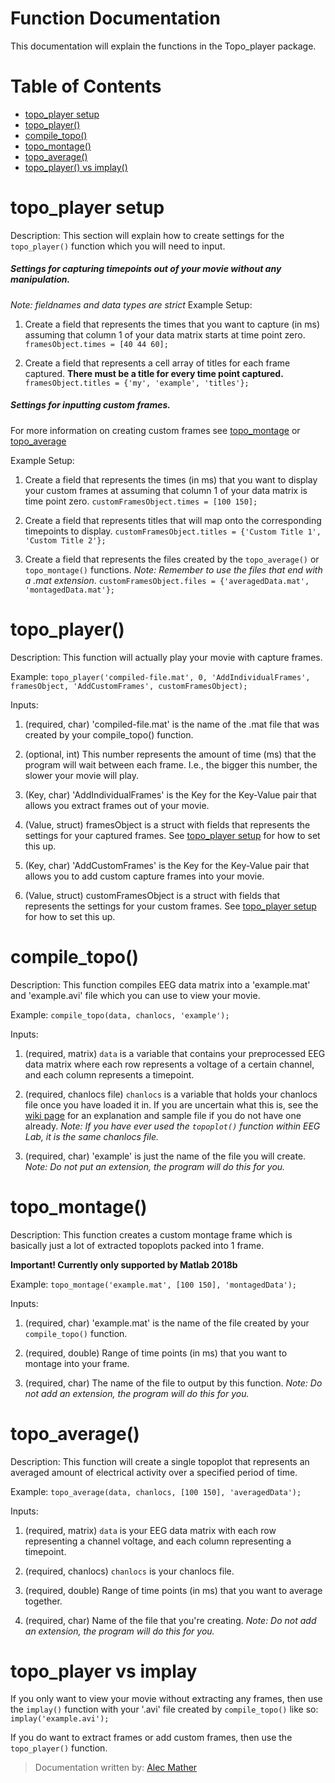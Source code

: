 # Function Documentation

This documentation will explain the functions in the Topo_player package.

# Table of Contents
- [topo_player setup]()
- [topo_player()]()
- [compile_topo()]()
- [topo_montage()]()
- [topo_average()]()
- [topo_player() vs implay()]()

# topo_player setup
Description: This section will explain how to create settings for the `topo_player()` function which you will need to input.

##### Settings for capturing timepoints out of your movie without any manipulation.
_Note: fieldnames and data types are strict_
Example Setup:
1. Create a field that represents the times that you want to capture (in ms) assuming that column 1 of your data matrix starts at time point zero.
`framesObject.times = [40 44 60];`

2. Create a field that represents a cell array of titles for each frame captured. **There must be a title for every time point captured.**
`framesObject.titles = {'my', 'example', 'titles'};`

##### Settings for inputting custom frames.
For more information on creating custom frames see [topo_montage](#topo_montage()) or [topo_average](#topo_average())

Example Setup:

1. Create a field that represents the times (in ms) that you want to display your custom frames at assuming that column 1 of your data matrix is time point zero.
`customFramesObject.times = [100 150];`

2. Create a field that represents titles that will map onto the corresponding timepoints to display.
`customFramesObject.titles = {'Custom Title 1', 'Custom Title 2'};`

3. Create a field that represents the files created by the `topo_average()` or `topo_montage()` functions. _Note: Remember to use the files that end with a .mat extension_.
`customFramesObject.files = {'averagedData.mat', 'montagedData.mat'};`

# topo_player()
Description: This function will actually play your movie with capture frames.

Example:
`topo_player('compiled-file.mat', 0, 'AddIndividualFrames', framesObject, 'AddCustomFrames', customFramesObject);`

Inputs:

1. (required, char) 'compiled-file.mat' is the name of the .mat file that was created by your compile_topo() function.

2. (optional, int) This number represents the amount of time (ms) that the program will wait between each frame. I.e., the bigger this number, the slower your movie will play.

3. (Key, char) 'AddIndividualFrames' is the Key for the Key-Value pair that allows you extract frames out of your movie.

4. (Value, struct) framesObject is a struct with fields that represents the settings for your captured frames. See [topo_player setup]() for how to set this up.

5. (Key, char) 'AddCustomFrames' is the Key for the Key-Value pair that allows you to add custom capture frames into your movie.

6. (Value, struct) customFramesObject is a struct with fields that represents the settings for your custom frames. See [topo_player setup]() for how to set this up.

# compile_topo()
Description: This function compiles EEG data matrix into a 'example.mat' and 'example.avi' file which you can use to view your movie.

Example:
`compile_topo(data, chanlocs, 'example');`

Inputs:

1. (required, matrix) `data` is a variable that contains your preprocessed EEG data matrix where each row represents a voltage of a certain channel, and each column represents a timepoint.

2. (required, chanlocs file) `chanlocs` is a variable that holds your chanlocs file once you have loaded it in. If you are uncertain what this is, see the [wiki page](https://sccn.ucsd.edu/wiki/Channel_Location_Files) for an explanation and sample file if you do not have one already. _Note: If you have ever used the `topoplot()` function within EEG Lab, it is the same chanlocs file._

3. (required, char) 'example' is just the name of the file you will create. _Note: Do not put an extension, the program will do this for you._

# topo_montage()

Description: This function creates a custom montage frame which is basically just a lot of extracted topoplots packed into 1 frame.

**Important! Currently only supported by Matlab 2018b**

Example:
`topo_montage('example.mat', [100 150], 'montagedData');`

Inputs:

1. (required, char) 'example.mat' is the name of the file created by your `compile_topo()` function.

2. (required, double) Range of time points (in ms) that you want to montage into your frame.

3. (required, char) The name of the file to output by this function. _Note: Do not add an extension, the program will do this for you._

# topo_average()

Description: This function will create a single topoplot that represents an averaged amount of electrical activity over a specified period of time.

Example:
`topo_average(data, chanlocs, [100 150], 'averagedData');`

Inputs:

1. (required, matrix) `data` is your EEG data matrix with each row representing a channel voltage, and each column representing a timepoint.

2. (required, chanlocs) `chanlocs` is your chanlocs file.

3. (required, double) Range of time points (in ms) that you want to average together.

4. (required, char) Name of the file that you're creating. _Note: Do not add an extension, the program will do this for you._

# topo_player vs implay

If you only want to view your movie without extracting any frames, then use the `implay()` function with your '.avi' file created by `compile_topo()` like so:
`implay('example.avi');`

If you do want to extract frames or add custom frames, then use the `topo_player()` function.

> Documentation written by: [Alec Mather](https://github.com/aymather)
